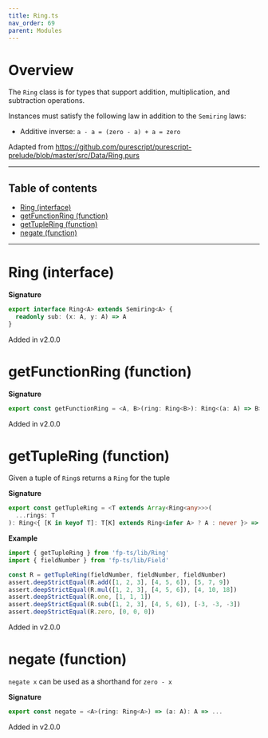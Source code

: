 ```yaml
---
title: Ring.ts
nav_order: 69
parent: Modules
---
```


# Overview

The `Ring` class is for types that support addition, multiplication, and subtraction operations.

Instances must satisfy the following law in addition to the `Semiring` laws:

- Additive inverse: `a - a = (zero - a) + a = zero`

Adapted from https://github.com/purescript/purescript-prelude/blob/master/src/Data/Ring.purs

---

<h2 class="text-delta">Table of contents</h2>

- [Ring (interface)](#ring-interface)
- [getFunctionRing (function)](#getfunctionring-function)
- [getTupleRing (function)](#gettuplering-function)
- [negate (function)](#negate-function)

---

# Ring (interface)

**Signature**

```ts
export interface Ring<A> extends Semiring<A> {
  readonly sub: (x: A, y: A) => A
}
```

Added in v2.0.0

# getFunctionRing (function)

**Signature**

```ts
export const getFunctionRing = <A, B>(ring: Ring<B>): Ring<(a: A) => B> => ...
```

Added in v2.0.0

# getTupleRing (function)

Given a tuple of `Ring`s returns a `Ring` for the tuple

**Signature**

```ts
export const getTupleRing = <T extends Array<Ring<any>>>(
  ...rings: T
): Ring<{ [K in keyof T]: T[K] extends Ring<infer A> ? A : never }> => ...
```

**Example**

```ts
import { getTupleRing } from 'fp-ts/lib/Ring'
import { fieldNumber } from 'fp-ts/lib/Field'

const R = getTupleRing(fieldNumber, fieldNumber, fieldNumber)
assert.deepStrictEqual(R.add([1, 2, 3], [4, 5, 6]), [5, 7, 9])
assert.deepStrictEqual(R.mul([1, 2, 3], [4, 5, 6]), [4, 10, 18])
assert.deepStrictEqual(R.one, [1, 1, 1])
assert.deepStrictEqual(R.sub([1, 2, 3], [4, 5, 6]), [-3, -3, -3])
assert.deepStrictEqual(R.zero, [0, 0, 0])
```

Added in v2.0.0

# negate (function)

`negate x` can be used as a shorthand for `zero - x`

**Signature**

```ts
export const negate = <A>(ring: Ring<A>) => (a: A): A => ...
```

Added in v2.0.0
